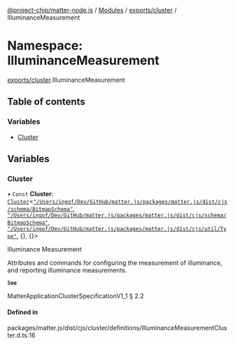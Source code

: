 [@project-chip/matter-node.js](../README.md) / [Modules](../modules.md) / [exports/cluster](exports_cluster.md) / IlluminanceMeasurement

# Namespace: IlluminanceMeasurement

[exports/cluster](exports_cluster.md).IlluminanceMeasurement

## Table of contents

### Variables

- [Cluster](exports_cluster.IlluminanceMeasurement.md#cluster)

## Variables

### Cluster

• `Const` **Cluster**: [`Cluster`](exports_cluster.md#cluster)<[`"/Users/ingof/Dev/GitHub/matter.js/packages/matter.js/dist/cjs/schema/BitmapSchema"`](export._internal_.__Users_ingof_Dev_GitHub_matter_js_packages_matter_js_dist_cjs_schema_BitmapSchema_.md), [`"/Users/ingof/Dev/GitHub/matter.js/packages/matter.js/dist/cjs/schema/BitmapSchema"`](export._internal_.__Users_ingof_Dev_GitHub_matter_js_packages_matter_js_dist_cjs_schema_BitmapSchema_.md), [`"/Users/ingof/Dev/GitHub/matter.js/packages/matter.js/dist/cjs/util/Type"`](export._internal_.__Users_ingof_Dev_GitHub_matter_js_packages_matter_js_dist_cjs_util_Type_.md), {}, {}\>

Illuminance Measurement

Attributes and commands for configuring the measurement of illuminance, and reporting illuminance measurements.

**`See`**

MatterApplicationClusterSpecificationV1_1 § 2.2

#### Defined in

packages/matter.js/dist/cjs/cluster/definitions/IlluminanceMeasurementCluster.d.ts:16
